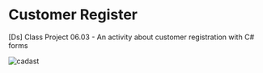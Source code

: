 # Customer Register
[Ds] Class Project 06.03 - An activity about customer registration with C# forms

![cadast](https://user-images.githubusercontent.com/74061746/122308484-d962e580-cee2-11eb-8b77-1cbbefcc9c57.jpg)
